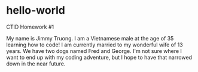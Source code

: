 # hello-world
CTID Homework #1

My name is Jimmy Truong. I am a Vietnamese male at the age of 35 learning how to code! I am currently married to my wonderful wife of 13 years. We have two dogs named Fred and George. I'm not sure where I want to end up with my coding adventure, but I hope to have that narrowed down in the near future.
